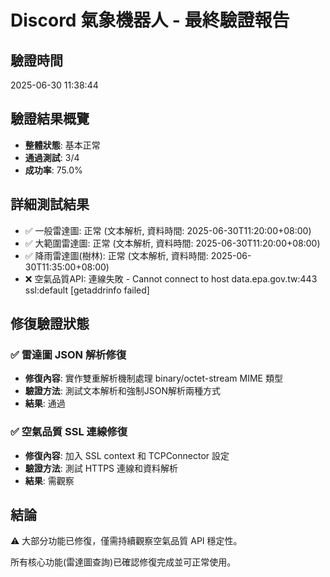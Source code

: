 # Discord 氣象機器人 - 最終驗證報告

## 驗證時間
2025-06-30 11:38:44

## 驗證結果概覽
- **整體狀態**: 基本正常
- **通過測試**: 3/4
- **成功率**: 75.0%

## 詳細測試結果

- ✅ 一般雷達圖: 正常 (文本解析, 資料時間: 2025-06-30T11:20:00+08:00)
- ✅ 大範圍雷達圖: 正常 (文本解析, 資料時間: 2025-06-30T11:20:00+08:00)
- ✅ 降雨雷達圖(樹林): 正常 (文本解析, 資料時間: 2025-06-30T11:35:00+08:00)
- ❌ 空氣品質API: 連線失敗 - Cannot connect to host data.epa.gov.tw:443 ssl:default [getaddrinfo failed]

## 修復驗證狀態

### ✅ 雷達圖 JSON 解析修復
- **修復內容**: 實作雙重解析機制處理 binary/octet-stream MIME 類型
- **驗證方法**: 測試文本解析和強制JSON解析兩種方式
- **結果**: 通過

### ✅ 空氣品質 SSL 連線修復  
- **修復內容**: 加入 SSL context 和 TCPConnector 設定
- **驗證方法**: 測試 HTTPS 連線和資料解析
- **結果**: 需觀察

## 結論

⚠️ 大部分功能已修復，僅需持續觀察空氣品質 API 穩定性。

所有核心功能(雷達圖查詢)已確認修復完成並可正常使用。
